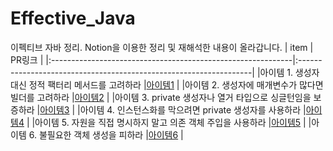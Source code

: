 # Effective_Java
이펙티브 자바 정리. Notion을 이용한 정리 및 재해석한 내용이 올라갑니다.
| item                                                        | PR링크                                                              |
|:------------------------------------------------------------|:------------------------------------------------------------------|
|아이템 1. 생성자 대신 정적 팩터리 메서드를 고려하라              |[아이템1](https://local-radon-9e4.notion.site/1-1243e9f86f748068a272fe1eb0ace4e0) |
|아이템 2. 생성자에 매개변수가 많다면 빌더를 고려하라             |[아이템2](https://local-radon-9e4.notion.site/2-1243e9f86f7480e09bf5df683b24deb4) |
|아이템 3. private 생성자나 열거 타입으로 싱글턴임을 보증하라     |[아이템3](https://local-radon-9e4.notion.site/3-private-1263e9f86f7480c9a9d4f54e63f5eb70?pvs=4) |
|아이템 4. 인스턴스화를 막으려면 private 생성자를 사용하라        |[아이템4](https://local-radon-9e4.notion.site/4-private-1273e9f86f74802e9aa8ff857bc0fb9f?pvs=74) |
|아이템 5. 자원을 직접 명시하지 말고 의존 객체 주입을 사용하라     |[아이템5](https://www.notion.so/5-12b3e9f86f7480d39beac9c7188bab92) |
|아이템 6. 불필요한 객체 생성을 피하라                           |[아이템6](https://local-radon-9e4.notion.site/6-1303e9f86f7480d7b1e7f9a59aa097d0?pvs=4) |
